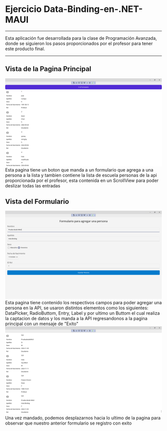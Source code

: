 # Ejercicio Data-Binding-en-.NET-MAUI
*** 
Esta aplicación fue desarrollada para la clase de Programación Avanzada, donde se  siguieron los pasos proporcionados por el profesor para tener este producto final. 
***
## Vista de la Pagina Principal

![tux, Imagen de la pagina principal](/AplicacionPractica/Resources/Images/{BF11A201-7767-43A9-80FB-85308C1FD88C}.png)
Esta pagina tiene un boton que manda a un formulario que agrega a una persona a la lista y tambien contiene la lista de escuela personas de la api proporcionada por el profesor, esta contenida en un ScrollView para poder deslizar todas las entradas
## Vista del Formulario
![Imagen del Formulario](/AplicacionPractica/Resources/Images/{386BD19C-FC03-41C1-BED2-80609F363C75}.png)
Esta pagina tiene contenido los respectivos campos para poder agregar una persona en la API, se usaron distintos elementos como los siguientes: DataPicker, RadioButtom, Entry, Label y por ultimo un Buttom el cual realiza la captacion de datos y los manda a la API regresandonos a la pagina principal con un mensaje de "Exito"
![imagen de funcionamiento](/AplicacionPractica//Resources//Images/{5B7D6AC8-4030-4A1F-93CE-03385B7A90FE}.png)
Una vez mandado, podemos desplazarnos hacia lo ultimo de la pagina para observar que nuestro anterior formulario se registro con exito 
